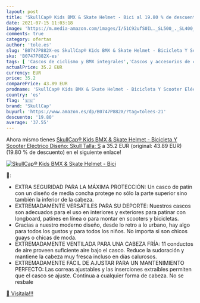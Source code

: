 ```yaml
---
layout: post
title: 'SkullCap® Kids BMX & Skate Helmet - Bici al 19.80 % de descuento'
date: 2021-07-15 11:03:18
image: 'https://m.media-amazon.com/images/I/51C92ufS0IL._SL500_._SL400_.jpg'
comments: true
category: ofertas
author: 'tole.es'
slug: 'B0747P882X-es SkullCap® Kids BMX & Skate Helmet - Bicicleta Y Scooter...'
sku: 'B0747P882X-es'
tags: [ 'Cascos de ciclismo y BMX integrales','Cascos y accesorios de ciclismo','Ciclismo','Deportes y aire libre','Ropa y equipo para deportes','bicicleta','skullcap', ]
actualPrice: 35.2 EUR
currency: EUR
price: 35.2
comparePrice: 43.89 EUR
prodname: 'SkullCap® Kids BMX & Skate Helmet - Bicicleta Y Scooter Eléctrico  Diseño: Skull  Talla: S'
country: 'es'
flag: '🇪🇸'
brand: 'SkullCap'
buyurl: 'https://www.amazon.es/dp/B0747P882X/?tag=tolees-21'
descuento: '19.80'
average: '37.55'
---
```


Ahora mismo tienes [SkullCap® Kids BMX & Skate Helmet - Bicicleta Y Scooter Eléctrico  Diseño: Skull  Talla: S](https://www.amazon.es/dp/B0747P882X/?tag=tolees-21) a 35.2 EUR (original: 43.89 EUR) (19.80 %  de descuento) en el siguiente enlace!

[![SkullCap® Kids BMX & Skate Helmet - Bici](https://m.media-amazon.com/images/I/51C92ufS0IL._SL500_._SL400_.jpg)](https://www.amazon.es/dp/B0747P882X/?tag=tolees-21)

🔎:

- EXTRA SEGURIDAD PARA LA MÁXIMA PROTECCIÓN: Un casco de patín con un diseño de media concha protege no sólo la parte superior sino también la inferior de la cabeza.
- EXTREMADAMENTE VERSÁTILES PARA SU DEPORTE: Nuestros cascos son adecuados para el uso en interiores y exteriores para patinar con longboard, patines en línea o para montar en scooters y bicicletas.
- Gracias a nuestro moderno diseño, desde lo retro a lo urbano, hay algo para todos los gustos y para todos los niños. No importa si son chicos guays o chicas de moda.
- EXTREMADAMENTE VENTILADA PARA UNA CABEZA FRÍA: 11 conductos de aire proveen suficiente aire bajo el casco. Reduce la sudoración y mantiene la cabeza muy fresca incluso en días calurosos.
- EXTREMADAMENTE FÁCIL DE AJUSTAR PARA UN MANTENIMIENTO PERFECTO: Las correas ajustables y las inserciones extraíbles permiten que el casco se ajuste. Continua a cualquier forma de cabeza. No se resbale

[🛒 Visítala!!!](https://www.amazon.es/dp/B0747P882X/?tag=tolees-21)
